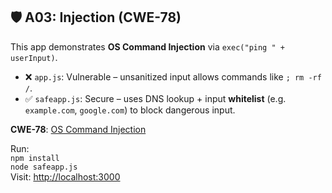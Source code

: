 ## 🛡️ A03: Injection (CWE-78)

This app demonstrates **OS Command Injection** via `exec("ping " + userInput)`.

- ❌ `app.js`: Vulnerable – unsanitized input allows commands like `; rm -rf /`.
- ✅ `safeapp.js`: Secure – uses DNS lookup + input **whitelist** (e.g. `example.com`, `google.com`) to block dangerous input.

**CWE-78**: [OS Command Injection](https://cwe.mitre.org/data/definitions/78.html)

Run:  
`npm install`  
`node safeapp.js`  
Visit: [http://localhost:3000](http://localhost:3000)

